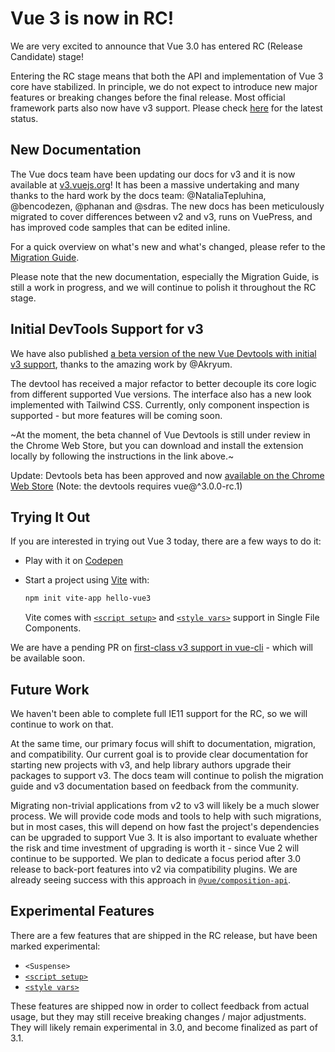 # Vue 3 is now in RC!

We are very excited to announce that Vue 3.0 has entered RC (Release Candidate) stage!

Entering the RC stage means that both the API and implementation of Vue 3 core have stabilized. In principle, we do not expect to introduce new major features or breaking changes before the final release. Most official framework parts also now have v3 support. Please check [here](https://github.com/vuejs/vue-next#status-of-the-rest-of-the-framework) for the latest status.

## New Documentation

The Vue docs team have been updating our docs for v3 and it is now available at [v3.vuejs.org](https://v3.vuejs.org/)! It has been a massive undertaking and many thanks to the hard work by the docs team: @NataliaTepluhina, @bencodezen, @phanan and @sdras. The new docs has been meticulously migrated to cover differences between v2 and v3, runs on VuePress, and has improved code samples that can be edited inline.

For a quick overview on what's new and what's changed, please refer to the [Migration Guide](https://v3.vuejs.org/guide/migration/introduction.html).

Please note that the new documentation, especially the Migration Guide, is still a work in progress, and we will continue to polish it throughout the RC stage.

## Initial DevTools Support for v3

We have also published [a beta version of the new Vue Devtools with initial v3 support](https://github.com/vuejs/vue-devtools/releases/tag/v6.0.0-beta.1), thanks to the amazing work by @Akryum.

The devtool has received a major refactor to better decouple its core logic from different supported Vue versions. The interface also has a new look implemented with Tailwind CSS. Currently, only component inspection is supported - but more features will be coming soon.

~At the moment, the beta channel of Vue Devtools is still under review in the Chrome Web Store, but you can download and install the extension locally by following the instructions in the link above.~

Update: Devtools beta has been approved and now [available on the Chrome Web Store](https://chrome.google.com/webstore/detail/vuejs-devtools/ljjemllljcmogpfapbkkighbhhppjdbg) (Note: the devtools requires vue@^3.0.0-rc.1)

## Trying It Out

If you are interested in trying out Vue 3 today, there are a few ways to do it:

* Play with it on [Codepen](https://codepen.io/team/Vue/pen/KKpRVpx)

* Start a project using [Vite](https://github.com/vitejs/vite) with:

  ```bash
  npm init vite-app hello-vue3
  ```

  Vite comes with [`<script setup>`](https://github.com/vuejs/rfcs/blob/sfc-improvements/active-rfcs/0000-sfc-script-setup.md) and [`<style vars>`](https://github.com/vuejs/rfcs/blob/sfc-improvements/active-rfcs/0000-sfc-style-variables.md) support in Single File Components.

We are have a pending PR on [first-class v3 support in vue-cli](https://github.com/vuejs/vue-cli/pull/5637) - which will be available soon.

## Future Work

We haven't been able to complete full IE11 support for the RC, so we will continue to work on that.

At the same time, our primary focus will shift to documentation, migration, and compatibility. Our current goal is to provide clear documentation for starting new projects with v3, and help library authors upgrade their packages to support v3. The docs team will continue to polish the migration guide and v3 documentation based on feedback from the community.

Migrating non-trivial applications from v2 to v3 will likely be a much slower process. We will provide code mods and tools to help with such migrations, but in most cases, this will depend on how fast the project's dependencies can be upgraded to support Vue 3. It is also important to evaluate whether the risk and time investment of upgrading is worth it - since Vue 2 will continue to be supported. We plan to dedicate a focus period after 3.0 release to back-port features into v2 via compatibility plugins. We are already seeing success with this approach in [`@vue/composition-api`](https://github.com/vuejs/composition-api).

## Experimental Features

There are a few features that are shipped in the RC release, but have been marked experimental:

* `<Suspense>`
* [`<script setup>`](https://github.com/vuejs/rfcs/blob/sfc-improvements/active-rfcs/0000-sfc-script-setup.md)
* [`<style vars>`](https://github.com/vuejs/rfcs/blob/sfc-improvements/active-rfcs/0000-sfc-style-variables.md)

These features are shipped now in order to collect feedback from actual usage, but they may still receive breaking changes / major adjustments. They will likely remain experimental in 3.0, and become finalized as part of 3.1.
